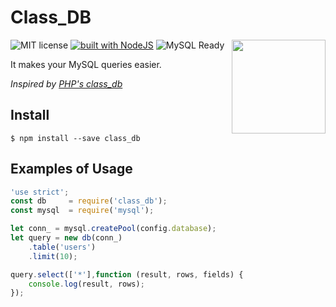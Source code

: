 # Class_DB
<img src="https://www.issart.com/blog/wp-content/uploads/2017/03/boxbarimage5.jpg" width="150" align="right">

![MIT license](https://img.shields.io/badge/license-MIT-blue.svg)
[![built with NodeJS](https://img.shields.io/badge/built%20with-Node.js-red.svg)](https://www.php.net/)
![MySQL Ready](https://img.shields.io/badge/mysql-ready-green.svg)

It makes your MySQL queries easier.

*Inspired by [PHP's class_db](https://github.com/samuelfaj/class_db)*

## Install
```
$ npm install --save class_db
```

## Examples of Usage
```javascript
'use strict';
const db     = require('class_db');
const mysql  = require('mysql');

let conn_ = mysql.createPool(config.database);
let query = new db(conn_)
    .table('users')
    .limit(10);

query.select(['*'],function (result, rows, fields) {
    console.log(result, rows);
});
``` 
